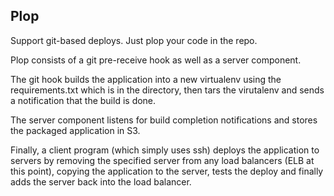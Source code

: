 Plop
----------------

Support git-based deploys.  Just plop your code in the repo.

Plop consists of a git pre-receive hook as well as a server component.

The git hook builds the application into a new virtualenv using the 
requirements.txt which is in the directory, then tars the virutalenv
and sends a notification that the build is done.

The server component listens for build completion notifications and
stores the packaged application in S3.

Finally, a client program (which simply uses ssh) deploys the application
to servers by removing the specified server from any load balancers (ELB
at this point), copying the application to the server, tests the deploy
and finally adds the server back into the load balancer.
